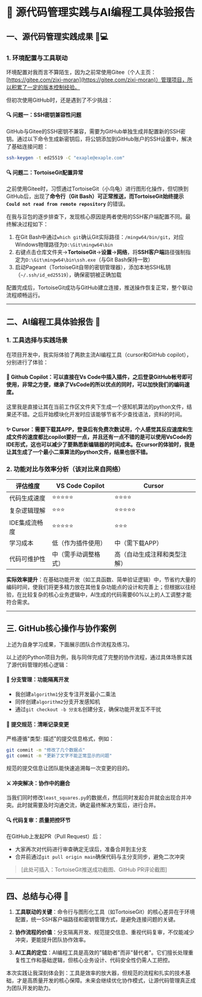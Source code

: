 # 📝 源代码管理实践与AI编程工具体验报告


## 一、源代码管理实践成果 🧑💻

### 1. 环境配置与工具联动

环境配置对我而言不算陌生，因为之前常使用Gitee（个人主页：[https://gitee.com/zixi-moran](https://gitee.com/zixi-moran)）管理项目，所以积累了一定的版本控制经验。

但初次使用GitHub时，还是遇到了不少挑战：

#### 🔍 问题一：SSH密钥兼容性问题
GitHub与Gitee的SSH密钥不兼容，需要为GitHub单独生成并配置新的SSH密钥。通过以下命令生成新密钥后，将公钥添加到GitHub账户的SSH设置中，解决了基础连接问题：
```bash
ssh-keygen -t ed25519 -C "exaple@exaple.com" 
```

#### 🔍 问题二：TortoiseGit配置异常
之前使用Gitee时，习惯通过TortoiseGit（小乌龟）进行图形化操作，但切换到GitHub后，出现了**命令行（Git Bash）可正常推送，而TortoiseGit始终提示`Could not read from remote repository`** 的错误。

在我与豆包的逐步排查下，发现核心原因是两者使用的SSH客户端配置不同。最终解决过程如下：
1. 在Git Bash中通过`which git`确认Git实际路径：`/mingw64/bin/git`，对应Windows物理路径为`D:\Git\mingw64\bin`
2. 右键点击仓库文件夹→**TortoiseGit**→**设置**→**网络**，将**SSH客户端**路径强制指定为`D:\Git\mingw64\bin\ssh.exe`（与Git Bash保持一致）
3. 启动Pageant（TortoiseGit自带的密钥管理器），添加本地SSH私钥（`~/.ssh/id_ed25519`），确保密钥被正确加载

配置完成后，TortoiseGit成功与GitHub建立连接，推送操作恢复正常，整个联动流程顺畅运行。

---

## 二、AI编程工具体验报告 🤖

### 1. 工具选择与实践场景

在项目开发中，我实际体验了两款主流AI编程工具（cursor和GitHub copilot），分别进行了体验：

#### 🚀 Github Copilot：可以直接在Vs Code中插入插件，之后登录GitHub帐号即可使用，非常之方便，继承了VsCode的所以优点的同时，可以加快我们的编码速度。
这里我是直接让其在当前工作区文件夹下生成一个感知机算法的python文件，结果还不错。之后开始模块化开发时应该能够节省不少查找语法，资料的时间。

#### ✨ Cursor：需要下载其APP，登录后有免费次数试用，个人感觉其反应速度和生成文件的速度都比copilot要好一点，并且还有一点不错的是可以使用VsCode的IDE形式，这也可以减少了要熟悉新编辑器的时间成本。在cursor的体验时，我是让其生成了一个最小二乘算法的python文件，结果也很不错。


### 2. 功能对比与效率分析（该对比来自网络）

| 评估维度          | VS Code Copilot               | Cursor                        |
|-------------------|-------------------------------|-------------------------------|
| 代码生成速度      | ⭐⭐⭐⭐⭐                        | ⭐⭐⭐⭐                         |
| 复杂逻辑理解      | ⭐⭐⭐                          | ⭐⭐⭐⭐⭐                        |
| IDE集成流畅度     | ⭐⭐⭐⭐⭐                        | ⭐⭐⭐                          |
| 学习成本          | 低（作为插件使用）            | 中（需下载APP）          |
| 代码可维护性      | 中（需手动调整格式）          | 高（自动生成注释和类型注解）  |

**实际效率提升**：在基础功能开发（如工具函数、简单验证逻辑）中，节省约大量的编码时间，使我们将更多精力放在其他复杂功能点的设计和完善上；但根据以往经验，在比较复杂的核心业务逻辑中，AI生成的代码需要60%以上的人工调整才能符合需求。

---
## 三. GitHub核心操作与协作案例

上述为自身学习成果，下面展示团队合作流程及练习。

以上述的Python项目为例，我与同伴完成了完整的协作流程，通过具体场景实践了源代码管理的核心逻辑：

#### 🌿 分支管理：功能隔离开发
- 我创建`algorithm1`分支专注开发最小二乘法
- 同伴创建`algorithm2`分支开发感知机
- 通过`git checkout -b 分支名`创建分支，确保功能开发互不干扰

#### 📜 提交规范：清晰记录变更
严格遵循"类型: 描述"的提交信息格式，例如：
```bash
git commit -m "修改了几个数据点"  
git commit -m "更新了文字不能正常显示的问题"   
```
规范的提交信息让团队能快速追溯每一次变更的目的。

#### ⚔️ 冲突解决：协作中的磨合
当我们同时修改`least_squares.py`的数据点，然后同时发起合并就会出现合并冲突。此时就需要及时沟通交流，确定最终解决方案后，进行合并。


#### 🔍 代码复审：质量把控环节
在GitHub上发起PR（Pull Request）后：
- 大家再次对代码进行审查确定无误后，准备合并到主分支
- 合并前通过`git pull origin main`确保代码与主分支同步，避免二次冲突

> [此处可插入：TortoiseGit推送成功截图、GitHub PR评论截图]

---
## 四、总结与心得 📌

1. **工具联动的关键**：命令行与图形化工具（如TortoiseGit）的核心差异在于环境配置，统一SSH客户端路径和密钥管理方式，是避免连接问题的关键。

2. **协作流程的价值**：分支隔离开发、规范提交信息、重视代码复审，不仅能减少冲突，更能提升团队协作效率。

3. **AI工具的定位**：AI编程工具是高效的"辅助者"而非"替代者"。它们擅长处理重复性工作和基础逻辑，但核心业务设计、代码安全性仍需人工把控。

本次实践让我深刻体会到：工具是效率的放大器，但规范的流程和扎实的技术基础，才是高质量开发的核心保障。未来会继续优化协作模式，让源代码管理真正成为团队开发的助力。
```